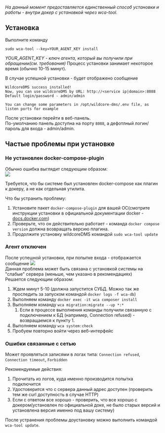 *На данный момент предоставляется единственный способ установки и работы - внутри докер с установкой через wca-tool.*       

## Установка
Выполните команду 
```shell
sudo wca-tool --key=YOUR_AGENT_KEY install 
```
*YOUR_AGENT_KEY - ключ агента, который вы получили при обращении(см. требования)*
Процесс установки занимает некоторое время (обычно 10-15 минут).   

В случае успешной установки - будет отображено сообщение
```shell
WildcoreDMS success installed!
Now, you can use wildcoreDMS by URL: http://<service ip|domain>:8088
Default login/password - admin/admin

You can change some parameters in /opt/wildcore-dms/.env file, as listen ports for example
```

После установки перейти в веб-панель.    
По-умолчанию панель доступна на порту `8088`, а дефотлный логин/пароль для входа - admin/admin.   


## Частые проблемы при установке
### Не установлен docker-compose-plugin 
Обычно ошибка выглядит следующим образом:       
![](assets/no-docker-compose-plugin.jpg)

Требуется, что бы системе был установлен docker-compose как плагин к докеру, а не как отдельная утилита.    

Что бы устранить проблему:

1. Установите пакет `docker-compose-plugin` для вашей ОС(смотрите инструкции установки в официальной документации docker - [docs.docker.com](https://docs.docker.com/engine/install/))
2. Проверьте, что он действительно работает - команда `docker compose version` должна возвращать версию плагина.
3. Продолжите установку wildcoreDMS командой ```sudo wca-tool update```    

### Агент отключен     
После успешной установки, при попытке входа - отображается сообщение 
![](assets/agent-disabled.png)     
Данная проблема может быть связана с установкой системы на "слабые" сервера (меньше, чем указано в рекомендациях)         
Решается следующим образом: 

1. Ждем минут 5-10 (должна запустится СУБД. Можно так же проследить за запуском командой `docker logs -f wca-db`)
2. Выполняем команду `docker exec -it wca composer install`
3. Выполняем команду `wca migration:migrate --up *:*`
   1. Если в процессе выполнения команды получили связанную с подключением к БД (например, Connection refused) - возвращаемся к пункту 1.
4. Выполняем команду `wca system:check`
5. Пробуем повторно войти через веб-интерфейс 


### Ошибки связанные с сетью 
Может проявляться записями в логах типа: `Connection refused`, `Connection timeout`, `Forbidden`    

Рекомендуемые действия: 

1. Прочитать из логов, куда именно производится попытка подключится   
2. Удостоверится что с сервера данный адрес доступен (проверить тем же curl доступность в случае HTTP)    
3. Если с ответом все хорошо - проверить, что все хорошо с докером(установлен по официальной доке, не было старых версий и установлена версия именно под вашу систему)

После устранения проблемы доустановку можно выполнить командой `wca-tool update`.
    
 